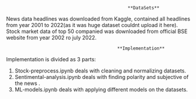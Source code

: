                                                   **DataSets**
News data headlines was downloaded from Kaggle, contained all headlines from year 2001 to 2022(as it was huge dataset couldnt upload it here).
Stock market data of top 50 companied was downloaded from official BSE website from year 2002 ro july 2022.

                                              **Implementation**
Implementation is divided as 3 parts:
1. Stock-preprocess.ipynb deals with cleaning and normalizing datasets.
2. Sentimental-analysis.ipynb deals with finding polarity and subjective of the news .
3. ML-models.ipynb deals with applying different models on the datasets.  
